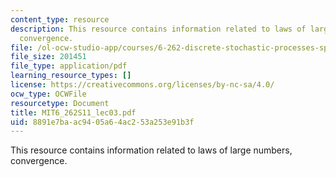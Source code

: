 ```yaml
---
content_type: resource
description: This resource contains information related to laws of large numbers,
  convergence.
file: /ol-ocw-studio-app/courses/6-262-discrete-stochastic-processes-spring-2011/8891e7baac9405a64ac253a253e91b3f_MIT6_262S11_lec03.pdf
file_size: 201451
file_type: application/pdf
learning_resource_types: []
license: https://creativecommons.org/licenses/by-nc-sa/4.0/
ocw_type: OCWFile
resourcetype: Document
title: MIT6_262S11_lec03.pdf
uid: 8891e7ba-ac94-05a6-4ac2-53a253e91b3f
---
```

This resource contains information related to laws of large numbers, convergence.